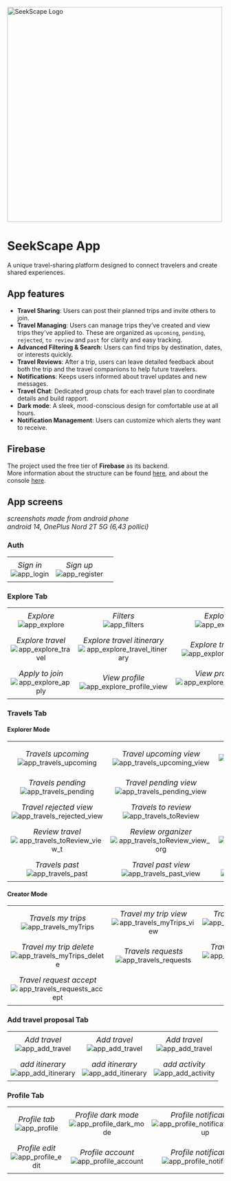 <p align="left">
  <img src="./docs/assets/Seekscape_extended_logo.jpg" alt="SeekScape Logo" width="500"/>
</p>

# SeekScape App

A unique travel-sharing platform designed to connect
travelers and create shared experiences.

## App features

- **Travel Sharing**: Users can post their planned trips and invite others to join.
- **Travel Managing**: Users can manage trips they’ve created and view trips they've applied to. These are
  organized as `upcoming`, `pending`, `rejected`, `to review` and `past` for clarity and easy tracking.
- **Advanced Filtering & Search**: Users can find trips by destination, dates, or interests quickly.
- **Travel Reviews**: After a trip, users can leave detailed feedback about both the trip and the travel
  companions to help future travelers.
- **Notifications**: Keeps users informed about travel updates and new messages.
- **Travel Chat**: Dedicated group chats for each travel plan to coordinate details and build rapport.
- **Dark mode**: A sleek, mood-conscious design for comfortable use at all hours.
- **Notification Management**: Users can customize which alerts they want to receive.

## Firebase

The project used the free tier of **Firebase** as its backend.  
More information about the structure can be found [here](./docs/Firestore_DB_structure.md), and about the console [here](./docs/Firebase_Console.md).

## App screens

<div style="font-size: 1.1em; font-style: italic;">
screenshots made from android phone
<br>
android 14, OnePlus Nord 2T 5G (6,43 pollici)
</div>

### Auth

<table>
  <tr>
    <td style="text-align:center; padding:8px;">
      <figcaption style="font-size: 1.1em; font-style: italic;">Sign in</figcaption>
      <img src="./docs/assets/app_login.jpg" alt="app_login" style="max-width:100%; height:auto;" />
    </td>
    <td style="text-align:center; padding:8px;">
      <figcaption style="font-size: 1.1em; font-style: italic;">Sign up</figcaption>
      <img src="./docs/assets/app_register.jpg" alt="app_register" style="max-width:100%; height:auto;" />
    </td>
    <td></td>
  </tr>
</table>

### Explore Tab

<table>
  <tr>
    <td style="text-align:center; padding:8px;">
      <figcaption style="font-size: 1.1em; font-style: italic;">Explore</figcaption>
      <img src="./docs/assets/app_explore.jpg" alt="app_explore" style="max-width:100%; height:auto;" />
    </td>
    <td style="text-align:center; padding:8px;">
      <figcaption style="font-size: 1.1em; font-style: italic;">Filters</figcaption>
      <img src="./docs/assets/app_filters.jpg" alt="app_filters" style="max-width:100%; height:auto;" />
    </td>
    <td style="text-align:center; padding:8px;">
      <figcaption style="font-size: 1.1em; font-style: italic;">Explore travel</figcaption>
      <img src="./docs/assets/app_explore_travel_1.jpg" alt="app_explore_travel" style="max-width:100%; height:auto;" />
    </td>
  </tr>
  <tr>
    <td style="text-align:center; padding:8px;">
      <figcaption style="font-size: 1.1em; font-style: italic;">Explore travel</figcaption>
      <img src="./docs/assets/app_explore_travel_2.jpg" alt="app_explore_travel" style="max-width:100%; height:auto;" />
    </td>
    <td style="text-align:center; padding:8px;">
      <figcaption style="font-size: 1.1em; font-style: italic;">Explore travel itinerary</figcaption>
      <img src="./docs/assets/app_explore_travel_itinerary.jpg" alt="app_explore_travel_itinerary" style="max-width:100%; height:auto;" />
    </td>
    <td style="text-align:center; padding:8px;">
      <figcaption style="font-size: 1.1em; font-style: italic;">Explore travel images</figcaption>
      <img src="./docs/assets/app_explore_travel_images.jpg" alt="app_explore_travel_images" style="max-width:100%; height:auto;" />
    </td>

  </tr>
  <tr>
    <td style="text-align:center; padding:8px;">
      <figcaption style="font-size: 1.1em; font-style: italic;">Apply to join</figcaption>
      <img src="./docs/assets/app_explore_apply.jpg" alt="app_explore_apply" style="max-width:100%; height:auto;" />
    </td>
    <td style="text-align:center; padding:8px;">
      <figcaption style="font-size: 1.1em; font-style: italic;">View profile</figcaption>
      <img src="./docs/assets/app_explore_profile_view.jpg" alt="app_explore_profile_view" style="max-width:100%; height:auto;" />
    </td>
    <td style="text-align:center; padding:8px;">
      <figcaption style="font-size: 1.1em; font-style: italic;">View profile review</figcaption>
      <img src="./docs/assets/app_explore_profile_view_review.jpg" alt="app_explore_profile_view_review" style="max-width:100%; height:auto;" />
    </td>
  </tr>
</table>

### Travels Tab

#### Explorer Mode

<table>
  <tr>
    <td style="text-align:center; padding:8px;">
      <figcaption style="font-size: 1.1em; font-style: italic;">Travels upcoming</figcaption>
      <img src="./docs/assets/app_travels_upcoming.jpg" alt="app_travels_upcoming" style="max-width:100%; height:auto;" />
    </td>
    <td style="text-align:center; padding:8px;">
      <figcaption style="font-size: 1.1em; font-style: italic;">Travel upcoming view</figcaption>
      <img src="./docs/assets/app_travels_upcoming_view.jpg" alt="app_travels_upcoming_view" style="max-width:100%; height:auto;" />
    </td>
    <td style="text-align:center; padding:8px;">
      <figcaption style="font-size: 1.1em; font-style: italic;">Travel upcoming view msg</figcaption>
      <img src="./docs/assets/app_travels_upcoming_view_msg.jpg" alt="app_travels_upcoming_view_msg" style="max-width:100%; height:auto;" />
    </td>
  </tr>
  <tr>
    <td style="text-align:center; padding:8px;">
      <figcaption style="font-size: 1.1em; font-style: italic;">Travels pending</figcaption>
      <img src="./docs/assets/app_travels_pending.jpg" alt="app_travels_pending" style="max-width:100%; height:auto;" />
    </td>
    <td style="text-align:center; padding:8px;">
      <figcaption style="font-size: 1.1em; font-style: italic;">Travel pending view</figcaption>
      <img src="./docs/assets/app_travels_pending_view.jpg" alt="app_travels_pending_view" style="max-width:100%; height:auto;" />
    </td>
    <td style="text-align:center; padding:8px;">
      <figcaption style="font-size: 1.1em; font-style: italic;">Travels rejected</figcaption>
      <img src="./docs/assets/app_travels_rejected.jpg" alt="app_travels_rejected" style="max-width:100%; height:auto;" />
    </td>
  </tr>
  <tr>
    <td style="text-align:center; padding:8px;">
      <figcaption style="font-size: 1.1em; font-style: italic;">Travel rejected view</figcaption>
      <img src="./docs/assets/app_travels_rejected_view.jpg" alt="app_travels_rejected_view" style="max-width:100%; height:auto;" />
    </td>
    <td style="text-align:center; padding:8px;">
      <figcaption style="font-size: 1.1em; font-style: italic;">Travels to review</figcaption>
      <img src="./docs/assets/app_travels_toReview.jpg" alt="app_travels_toReview" style="max-width:100%; height:auto;" />
    </td>
    <td style="text-align:center; padding:8px;">
      <figcaption style="font-size: 1.1em; font-style: italic;">Review travel</figcaption>
      <img src="./docs/assets/app_travels_toReview_view.jpg" alt="app_travels_toReview_view" style="max-width:100%; height:auto;" />
    </td>
  </tr>
  <tr>
    <td style="text-align:center; padding:8px;">
      <figcaption style="font-size: 1.1em; font-style: italic;">Review travel</figcaption>
      <img src="./docs/assets/app_travels_toReview_view_t.jpg" alt="app_travels_toReview_view_t" style="max-width:100%; height:auto;" />
    </td>
    <td style="text-align:center; padding:8px;">
      <figcaption style="font-size: 1.1em; font-style: italic;">Review organizer</figcaption>
      <img src="./docs/assets/app_travels_toReview_view_org.jpg" alt="app_travels_toReview_view_org" style="max-width:100%; height:auto;" />
    </td>
    <td style="text-align:center; padding:8px;">
      <figcaption style="font-size: 1.1em; font-style: italic;">Review companion</figcaption>
      <img src="./docs/assets/app_travels_toReview_view_comp.jpg" alt="app_travels_toReview_view_comp" style="max-width:100%; height:auto;" />
    </td>
  </tr>
  <tr>
    <td style="text-align:center; padding:8px;">
      <figcaption style="font-size: 1.1em; font-style: italic;">Travels past</figcaption>
      <img src="./docs/assets/app_travels_past.jpg" alt="app_travels_past" style="max-width:100%; height:auto;" />
    </td>
    <td style="text-align:center; padding:8px;">
      <figcaption style="font-size: 1.1em; font-style: italic;">Travel past view</figcaption>
      <img src="./docs/assets/app_travels_past_view.jpg" alt="app_travels_past_view" style="max-width:100%; height:auto;" />
    </td>
    <td style="text-align:center; padding:8px;">
      <figcaption style="font-size: 1.1em; font-style: italic;">Travel past view review</figcaption>
      <img src="./docs/assets/app_travels_past_view_review.jpg" alt="app_travels_past_view_review" style="max-width:100%; height:auto;" />
    </td>
  </tr>
</table>

#### Creator Mode

<table>
  <tr>
    <td style="text-align:center; padding:8px;">
      <figcaption style="font-size: 1.1em; font-style: italic;">Travels my trips</figcaption>
      <img src="./docs/assets/app_travels_myTrips.jpg" alt="app_travels_myTrips" style="max-width:100%; height:auto;" />
    </td>
    <td style="text-align:center; padding:8px;">
      <figcaption style="font-size: 1.1em; font-style: italic;">Travel my trip view</figcaption>
      <img src="./docs/assets/app_travels_myTrips_view.jpg" alt="app_travels_myTrips_view" style="max-width:100%; height:auto;" />
    </td>
    <td style="text-align:center; padding:8px;">
      <figcaption style="font-size: 1.1em; font-style: italic;">Travel my trip edit</figcaption>
      <img src="./docs/assets/app_travels_myTrips_edit.jpg" alt="app_travels_myTrips_edit" style="max-width:100%; height:auto;" />
    </td>
  </tr>
  <tr>
    <td style="text-align:center; padding:8px;">
      <figcaption style="font-size: 1.1em; font-style: italic;">Travel my trip delete</figcaption>
      <img src="./docs/assets/app_travels_myTrips_delete.jpg" alt="app_travels_myTrips_delete" style="max-width:100%; height:auto;" />
    </td>
    <td style="text-align:center; padding:8px;">
      <figcaption style="font-size: 1.1em; font-style: italic;">Travels requests</figcaption>
      <img src="./docs/assets/app_travels_requests.jpg" alt="app_travels_requests" style="max-width:100%; height:auto;" />
    </td>
    <td style="text-align:center; padding:8px;">
      <figcaption style="font-size: 1.1em; font-style: italic;">Travel request view</figcaption>
      <img src="./docs/assets/app_travels_requests_view.jpg" alt="app_travels_requests_view" style="max-width:100%; height:auto;" />
    </td>
  </tr>
  <tr>
    <td style="text-align:center; padding:8px;">
      <figcaption style="font-size: 1.1em; font-style: italic;">Travel request accept</figcaption>
      <img src="./docs/assets/app_travels_requests_accept.jpg" alt="app_travels_requests_accept" style="max-width:100%; height:auto;" />
    </td>
  </tr>
</table>

### Add travel proposal Tab

<table>
  <tr>
    <td style="text-align:center; padding:8px;">
      <figcaption style="font-size: 1.1em; font-style: italic;">Add travel</figcaption>
      <img src="./docs/assets/app_add_travel_1.jpg" alt="app_add_travel" style="max-width:100%; height:auto;" />
    </td>
    <td style="text-align:center; padding:8px;">
      <figcaption style="font-size: 1.1em; font-style: italic;">Add travel</figcaption>
      <img src="./docs/assets/app_add_travel_2.jpg" alt="app_add_travel" style="max-width:100%; height:auto;" />
    </td>
    <td style="text-align:center; padding:8px;">
      <figcaption style="font-size: 1.1em; font-style: italic;">Add travel</figcaption>
      <img src="./docs/assets/app_add_travel_3.jpg" alt="app_add_travel" style="max-width:100%; height:auto;" />
    </td>
  </tr>
  <tr>
    <td style="text-align:center; padding:8px;">
      <figcaption style="font-size: 1.1em; font-style: italic;">add itinerary</figcaption>
      <img src="./docs/assets/app_add_itinerary_1.jpg" alt="app_add_itinerary" style="max-width:100%; height:auto;" />
    </td>
    <td style="text-align:center; padding:8px;">
      <figcaption style="font-size: 1.1em; font-style: italic;">add itinerary</figcaption>
      <img src="./docs/assets/app_add_itinerary_2.jpg" alt="app_add_itinerary" style="max-width:100%; height:auto;" />
    </td>
    <td style="text-align:center; padding:8px;">
      <figcaption style="font-size: 1.1em; font-style: italic;">add activity</figcaption>
      <img src="./docs/assets/app_add_activity.jpg" alt="app_add_activity" style="max-width:100%; height:auto;" />
    </td>
  </tr>
</table>

### Profile Tab

<table>
  <tr>
    <td style="text-align:center; padding:8px;">
      <figcaption style="font-size: 1.1em; font-style: italic;">Profile tab</figcaption>
      <img src="./docs/assets/app_profile.jpg" alt="app_profile" style="max-width:100%; height:auto;" />
    </td>
    <td style="text-align:center; padding:8px;">
      <figcaption style="font-size: 1.1em; font-style: italic;">Profile dark mode</figcaption>
      <img src="./docs/assets/app_profile_dark_mode.jpg" alt="app_profile_dark_mode" style="max-width:100%; height:auto;" />
    </td>
    <td style="text-align:center; padding:8px;">
      <figcaption style="font-size: 1.1em; font-style: italic;">Profile notifications</figcaption>
      <img src="./docs/assets/app_profile_notifications_pop_up.jpg" alt="app_profile_notifications_pop_up" style="max-width:100%; height:auto;" />
    </td>
  </tr>
  <tr>
    <td style="text-align:center; padding:8px;">
      <figcaption style="font-size: 1.1em; font-style: italic;">Profile edit</figcaption>
      <img src="./docs/assets/app_profile_edit.jpg" alt="app_profile_edit" style="max-width:100%; height:auto;" />
    </td>
    <td style="text-align:center; padding:8px;">
      <figcaption style="font-size: 1.1em; font-style: italic;">Profile account</figcaption>
      <img src="./docs/assets/app_profile_account.jpg" alt="app_profile_account" style="max-width:100%; height:auto;" />
    </td>
    <td style="text-align:center; padding:8px;">
      <figcaption style="font-size: 1.1em; font-style: italic;">Profile notifications</figcaption>
      <img src="./docs/assets/app_profile_notifications.jpg" alt="app_profile_notifications" style="max-width:100%; height:auto;" />
    </td>
  </tr>
</table>
